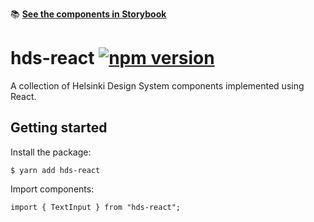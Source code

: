 :books: [**See the components in Storybook**](https://city-of-helsinki.github.io/helsinki-design-system/storybook/react)

# hds-react [![npm version](https://badge.fury.io/js/hds-react.svg)](https://www.npmjs.com/package/hds-react)

A collection of Helsinki Design System components implemented using React.

## Getting started

Install the package:

```
$ yarn add hds-react
```

Import components:

```
import { TextInput } from "hds-react";
```
